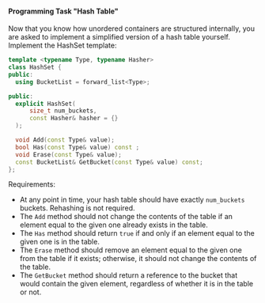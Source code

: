 #### Programming Task "Hash Table"

Now that you know how unordered containers are structured internally, you are asked to implement a simplified version of a hash table yourself. Implement the HashSet template:

```cpp
template <typename Type, typename Hasher>
class HashSet {
public:
  using BucketList = forward_list<Type>;

public:
  explicit HashSet(
      size_t num_buckets,
      const Hasher& hasher = {}
  );

  void Add(const Type& value);
  bool Has(const Type& value) const ;
  void Erase(const Type& value);
  const BucketList& GetBucket(const Type& value) const;
};
```

Requirements:

- At any point in time, your hash table should have exactly `num_buckets` buckets. Rehashing is not required.
- The `Add` method should not change the contents of the table if an element equal to the given one already exists in the table.
- The `Has` method should return `true` if and only if an element equal to the given one is in the table.
- The `Erase` method should remove an element equal to the given one from the table if it exists; otherwise, it should not change the contents of the table.
- The `GetBucket` method should return a reference to the bucket that would contain the given element, regardless of whether it is in the table or not.